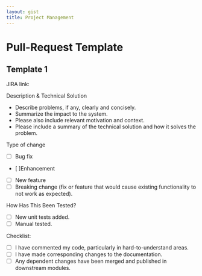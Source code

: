 ```yaml
---
layout: gist
title: Project Management
---
```


# Pull-Request Template

## Template 1

JIRA link:

Description & Technical Solution
- Describe problems, if any, clearly and concisely.
- Summarize the impact to the system.
- Please also include relevant motivation and context.
- Please include a summary of the technical solution and how it solves the problem.

Type of change
- [ ] Bug fix
- [ ]Enhancement
- [ ] New feature
- [ ] Breaking change (fix or feature that would cause existing functionality to not work as expected).

How Has This Been Tested?
- [ ] New unit tests added.
- [ ] Manual tested.

Checklist:
- [ ] I have commented my code, particularly in hard-to-understand areas.
- [ ] I have made corresponding changes to the documentation.
- [ ] Any dependent changes have been merged and published in downstream modules.
